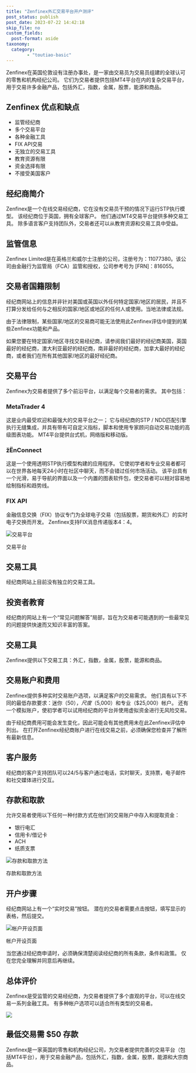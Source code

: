 ```yaml
---
title: "Zenfinex外汇交易平台开户测评"
post_status: publish
post_date: 2023-07-22 14:42:18
skip_file: no
custom_fields: 
  post-format: aside
taxonomy:
  category:
        - "toutiao-basic"
---
```


Zenfinex在英国伦敦设有注册办事处，是一家由交易员为交易员组建的全球认可的零售和机构经纪公司。 它们为交易者提供包括MT4平台在内的复杂交易平台，用于交易许多金融产品，包括外汇，指数，金属，股票，能源和商品。

## Zenfinex 优点和缺点

- 监管经纪商
- 多个交易平台
- 各种金融工具
- FIX API交易
- 无独立的交易工具
- 教育资源有限
- 资金选择有限
- 不接受美国客户

## 经纪商简介

Zenfinex是一个在线交易经纪商，它在没有交易员干预的情况下运行STP执行模型。 该经纪商位于英国，拥有全球客户。 他们通过MT4交易平台提供多种交易工具。 除多语言客户支持团队外，交易者还可以从教育资源和交易工具中受益。

## 监管信息

Zenfinex Limited是在英格兰和威尔士注册的公司，注册号为：11077380。该公司由金融行为监管局（FCA）监管和授权，公司参考号为 [FRN]：816055。

## 交易者国籍限制

经纪商网站上的信息并非针对美国或英国以外任何特定国家/地区的居民，并且不打算分发给任何与之相反的国家/地区或地区的任何人或使用。当地法律或法规。

由于法律限制，某些国家/地区的交易商可能无法使用此Zenfinex评估中提到的某些Zenfinex功能和产品。

如果您要在特定国家/地区寻找交易经纪商，请参阅我们最好的经纪商美国，英国最好的经纪商，澳大利亚最好的经纪商，南非最好的经纪商，加拿大最好的经纪商，或者我们在所有其他国家/地区的最好经纪商。

## 交易平台

Zenfinex为交易者提供了多个前沿平台，以满足每个交易者的需求。 其中包括：

### MetaTrader 4

这是业内最受欢迎和最强大的交易平台之一； 它与经纪商的STP / NDD匹配引擎执行无缝集成，并具有带有可自定义指标，脚本和使用专家顾问自动交易功能的高级图表功能。 MT4平台提供台式机，网络版和移动版。

### žËnConnect

这是一个使用透明STP执行模型构建的应用程序。 它使初学者和专业交易者都可以在世界各地每天24小时在社区中聊天，而不会错过任何市场活动。 该平台具有一个光滑，易于导航的界面以及一个内置的图表软件包，使交易者可以相对容易地绘制指标和趋势线。

### FIX API

金融信息交换（FIX）协议专门为全球电子交易（包括股票，期货和外汇）的实时电子交换而开发。 Zenfinex支持FIX消息传递版本4：4。

![交易平台](https://cdn.fendou.la/funstoutiao/2020/11/Zenfinex-Review-Trading-Platform-.jpg "交易平台")

交易平台

## 交易工具

经纪商网站上目前没有独立的交易工具。

## 投资者教育

经纪商的网站上有一个“常见问题解答”局部，旨在为交易者可能遇到的一些最常见的问题提供快速而又知识丰富的答案。

## 交易工具

Zenfinex提供以下交易工具：外汇，指数，金属，股票，能源和商品。

## 交易账户和费用

Zenfinex提供多种实时交易账户选项，以满足客户的交易需求。 他们具有以下不同的最低存款要求：迷你（$50），尺度（$5,000）和专业（$25,000）帐户。 还有一个模拟账户，使初学者可以试用经纪商的平台并使用虚拟资金进行无风险交易。

由于经纪商费用可能会发生变化，因此可能会有其他费用未在此Zenfinex评估中列出。 在打开Zenfinex经纪商账户进行在线交易之前，必须确保您检查并了解所有最新信息。

## 客户服务

经纪商的客户支持团队可以24/5与客户通过电话，实时聊天，支持票，电子邮件和社交媒体进行交互。

## 存款和取款

允许交易者使用以下任何一种付款方式在他们的交易账户中存入和提取资金：

- 银行电汇
- 信用卡/借记卡
- ACH
- 纸质支票

![存款和取款方法](https://cdn.fendou.la/funstoutiao/2020/11/Zenfinex-Review-Deposit-and-Withdrawal-Methods.jpg "存款和取款方法")

存款和取款方法

## 开户步骤

经纪商网站上有一个“实时交易”按钮。 潜在的交易者需要点击按钮，填写显示的表格，然后提交。

![帐户开设页面](https://cdn.fendou.la/funstoutiao/2020/11/Zenfinex-Review-Account-Opening-Page-417x1024.jpg "帐户开设页面")

帐户开设页面

当您通过经纪商申请时，必须确保清楚阅读经纪商的所有条款，条件和政策。 仅在您完全理解并同意后再继续。

## 总体评价

Zenfinex是受监管的交易经纪商，为交易者提供了多个直观的平台，可以在线交易一系列金融工具。 有多种帐户选项可以适合所有类型的交易者。

![](https://cdn.fendou.la/funstoutiao/2020/11/Zenfinex-Logo.png)

## 最低交易需 $50 存款

Zenfinex是一家英国的零售和机构经纪公司，为交易者提供完善的交易平台（包括MT4平台），用于交易金融产品，包括外汇，指数，金属，股票，能源和大宗商品。
